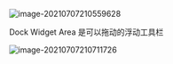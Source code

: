 ![image-20210707210559628](/home/ninghuang/.config/Typora/typora-user-images/image-20210707210559628.png)



Dock Widget Area  是可以拖动的浮动工具栏



![image-20210707210711726](/home/ninghuang/.config/Typora/typora-user-images/image-20210707210711726.png)

